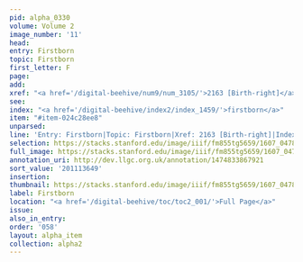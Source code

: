 ```yaml
---
pid: alpha_0330
volume: Volume 2
image_number: '11'
head:
entry: Firstborn
topic: Firstborn
first_letter: F
page:
add:
xref: "<a href='/digital-beehive/num9/num_3105/'>2163 [Birth-right]</a>"
see:
index: "<a href='/digital-beehive/index2/index_1459/'>firstborn</a>"
item: "#item-024c28ee8"
unparsed:
line: 'Entry: Firstborn|Topic: Firstborn|Xref: 2163 [Birth-right]|Index: firstborn|#item-024c28ee8'
selection: https://stacks.stanford.edu/image/iiif/fm855tg5659/1607_0478/399,3649,3026,406/full/0/default.jpg
full_image: https://stacks.stanford.edu/image/iiif/fm855tg5659/1607_0478/full/full/0/default.jpg
annotation_uri: http://dev.llgc.org.uk/annotation/1474833867921
sort_value: '201113649'
insertion:
thumbnail: https://stacks.stanford.edu/image/iiif/fm855tg5659/1607_0478/399,3649,600,180/250,/0/default.jpg
label: Firstborn
location: "<a href='/digital-beehive/toc/toc2_001/'>Full Page</a>"
issue:
also_in_entry:
order: '058'
layout: alpha_item
collection: alpha2
---
```

